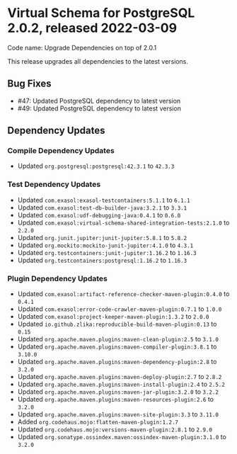 # Virtual Schema for PostgreSQL 2.0.2, released 2022-03-09

Code name: Upgrade Dependencies on top of 2.0.1

This release upgrades all dependencies to the latest versions.

## Bug Fixes

* #47: Updated PostgreSQL dependency to latest version
* #49: Updated PostgreSQL dependency to latest version

## Dependency Updates

### Compile Dependency Updates

* Updated `org.postgresql:postgresql:42.3.1` to `42.3.3`

### Test Dependency Updates

* Updated `com.exasol:exasol-testcontainers:5.1.1` to `6.1.1`
* Updated `com.exasol:test-db-builder-java:3.2.1` to `3.3.1`
* Updated `com.exasol:udf-debugging-java:0.4.1` to `0.6.0`
* Updated `com.exasol:virtual-schema-shared-integration-tests:2.1.0` to `2.2.0`
* Updated `org.junit.jupiter:junit-jupiter:5.8.1` to `5.8.2`
* Updated `org.mockito:mockito-junit-jupiter:4.1.0` to `4.3.1`
* Updated `org.testcontainers:junit-jupiter:1.16.2` to `1.16.3`
* Updated `org.testcontainers:postgresql:1.16.2` to `1.16.3`

### Plugin Dependency Updates

* Updated `com.exasol:artifact-reference-checker-maven-plugin:0.4.0` to `0.4.1`
* Updated `com.exasol:error-code-crawler-maven-plugin:0.7.1` to `1.0.0`
* Updated `com.exasol:project-keeper-maven-plugin:1.3.2` to `2.0.0`
* Updated `io.github.zlika:reproducible-build-maven-plugin:0.13` to `0.15`
* Updated `org.apache.maven.plugins:maven-clean-plugin:2.5` to `3.1.0`
* Updated `org.apache.maven.plugins:maven-compiler-plugin:3.8.1` to `3.10.0`
* Updated `org.apache.maven.plugins:maven-dependency-plugin:2.8` to `3.2.0`
* Updated `org.apache.maven.plugins:maven-deploy-plugin:2.7` to `2.8.2`
* Updated `org.apache.maven.plugins:maven-install-plugin:2.4` to `2.5.2`
* Updated `org.apache.maven.plugins:maven-jar-plugin:3.2.0` to `3.2.2`
* Updated `org.apache.maven.plugins:maven-resources-plugin:2.6` to `3.2.0`
* Updated `org.apache.maven.plugins:maven-site-plugin:3.3` to `3.11.0`
* Added `org.codehaus.mojo:flatten-maven-plugin:1.2.7`
* Updated `org.codehaus.mojo:versions-maven-plugin:2.8.1` to `2.9.0`
* Updated `org.sonatype.ossindex.maven:ossindex-maven-plugin:3.1.0` to `3.2.0`
